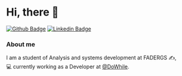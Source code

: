 # Hi, there 👋
[![Github Badge](https://img.shields.io/badge/-Github-000?style=flat-square&logo=Github&logoColor=white&link=https://github.com/lineprado98)](https://github.com/lineprado98)
[![Linkedin Badge](https://img.shields.io/badge/-LinkedIn-blue?style=flat-square&logo=Linkedin&logoColor=white&link=https://www.linkedin.com/in/aline-prado-2872a1156/)]( https://www.linkedin.com/in/aline-prado-2872a1156/)

### About me

I am a student of Analysis and systems development at FADERGS ✍,      
💻 currently working as a Developer at [@DoWhile]( https://www.dowhile.com.br/).
